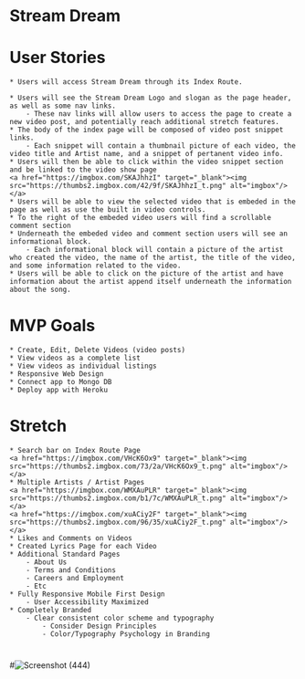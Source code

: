 # Stream Dream

# User Stories
    * Users will access Stream Dream through its Index Route.
    
    * Users will see the Stream Dream Logo and slogan as the page header, as well as some nav links.
        - These nav links will allow users to access the page to create a new video post, and potentially reach additional stretch features.
    * The body of the index page will be composed of video post snippet links.
        - Each snippet will contain a thumbnail picture of each video, the video title and Artist name, and a snippet of pertanent video info.
    * Users will then be able to click within the video snippet section and be linked to the video show page 
    <a href="https://imgbox.com/SKAJhhzI" target="_blank"><img src="https://thumbs2.imgbox.com/42/9f/SKAJhhzI_t.png" alt="imgbox"/></a>
    * Users will be able to view the selected video that is embeded in the page as well as use the built in video controls.
    * To the right of the embeded video users will find a scrollable comment section
    * Underneath the embeded video and comment section users will see an informational block.
        - Each informational block will contain a picture of the artist who created the video, the name of the artist, the title of the video, and some information related to the video.
    * Users will be able to click on the picture of the artist and have information about the artist append itself underneath the information about the song.

# MVP Goals
	* Create, Edit, Delete Videos (video posts)
	* View videos as a complete list
	* View videos as individual listings
	* Responsive Web Design
	* Connect app to Mongo DB
	* Deploy app with Heroku

# Stretch
    * Search bar on Index Route Page
    <a href="https://imgbox.com/VHcK6Ox9" target="_blank"><img src="https://thumbs2.imgbox.com/73/2a/VHcK6Ox9_t.png" alt="imgbox"/></a>
	* Multiple Artists / Artist Pages
    <a href="https://imgbox.com/WMXAuPLR" target="_blank"><img src="https://thumbs2.imgbox.com/b1/7c/WMXAuPLR_t.png" alt="imgbox"/></a>
    <a href="https://imgbox.com/xuACiy2F" target="_blank"><img src="https://thumbs2.imgbox.com/96/35/xuACiy2F_t.png" alt="imgbox"/></a>
	* Likes and Comments on Videos
	* Created Lyrics Page for each Video
	* Additional Standard Pages
		- About Us
		- Terms and Conditions
		- Careers and Employment
		- Etc
	* Fully Responsive Mobile First Design
		- User Accessibility Maximized
	* Completely Branded
		- Clear consistent color scheme and typography
			- Consider Design Principles
			- Color/Typography Psychology in Branding

# 

#

#

#

#![Screenshot (444)](https://user-images.githubusercontent.com/98247684/165389857-1508c189-0835-4465-8a00-0e9f56625f25.png)


#

#
